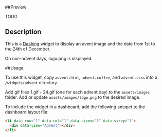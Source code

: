 ##Preview

TODO

## Description

This is a [Dashing](http://shopify.github.com/dashing) widget to display an avent image and the date from  1st to the 24th of December.

On non-advent days, logo.png is displayed.

##Usage

To use this widget, copy `advent.html`, `advent.coffee`, and `advent.scss` into a `/widgets/advent` directory.

Add gif files 1.gif - 24.gif (one for each advent day) to the `assets/images` folder. Add or update `assets/images/logo.png` to the desired image.

To include the widget in a dashboard, add the following snippet to the dashboard layout file:


```html
<li data-row="1" data-col="1" data-sizex="1" data-sizey="1">
  <div data-view="Advent"></div>
</li>
```

